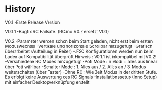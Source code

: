 # History

V0.1
  -Erste Release Version
  
V0.1.1
  -Bugfix RC Failsafe. (RC.ino V0.2 ersetzt V0.1)
  
V0.2
  -Parameter werden schon beim Start geladen, nicht erst beim ersten Moduswechsel
  -Vertikale und horizontale Scrollbar hinzugefügt
  -Grafisch überarbeitet (Aufteilung in Reiter)
  -.FSC Konfigurationen werden nun beim Laden auf Kompatibilität überprüft
    Hinweis : V0.1.1 ist inkompatibel mit V0.2!
  -Verschiedene RC Modes hinzugefügt
    -Poti Mode : n Modi + alles aus linear über Poti wählbar
    -Schalter Mode : 1. Alles aus / 2. Alles an / 3. Modus weiterschalten (über Taster)
    -Ohne RC : Wie Zeit Modus in der dritten Stufe. Es erfolgt keine Auswertung des RC Signals
  -Installationssetup (Inno Setup) mit einfacher Desktopverknüpfung erstellt
